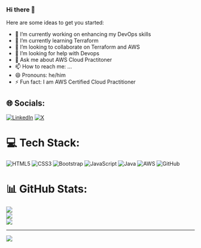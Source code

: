 ### Hi there 👋


Here are some ideas to get you started:

- 🔭 I’m currently working on enhancing my DevOps skills
- 🌱 I’m currently learning Terraform
- 👯 I’m looking to collaborate on Terraform and AWS
- 🤔 I’m looking for help with Devops
- 💬 Ask me about AWS Cloud Practitoner
- 📫 How to reach me: ...
- 😄 Pronouns: he/him
- ⚡ Fun fact: I am AWS Certified Cloud Practitioner


## 🌐 Socials:
[![LinkedIn](https://img.shields.io/badge/LinkedIn-%230077B5.svg?logo=linkedin&logoColor=white)](https://linkedin.com/in/7abhishek-yadav) [![X](https://img.shields.io/badge/X-black.svg?logo=X&logoColor=white)](https://x.com/GyanniInsaan) 

# 💻 Tech Stack:
![HTML5](https://img.shields.io/badge/html5-%23E34F26.svg?style=for-the-badge&logo=html5&logoColor=white) ![CSS3](https://img.shields.io/badge/css3-%231572B6.svg?style=for-the-badge&logo=css3&logoColor=white) ![Bootstrap](https://img.shields.io/badge/Bootstrap-563D7C?style=for-the-badge&logo=bootstrap&logoColor=white) ![JavaScript](https://img.shields.io/badge/javascript-%23323330.svg?style=for-the-badge&logo=javascript&logoColor=%23F7DF1E)  ![Java](https://img.shields.io/badge/java-%23ED8B00.svg?style=for-the-badge&logo=openjdk&logoColor=white) ![AWS](https://img.shields.io/badge/AWS-%23FF9900.svg?style=for-the-badge&logo=amazon-aws&logoColor=white) ![GitHub](https://img.shields.io/badge/GitHub-100000?style=for-the-badge&logo=github&logoColor=white)
# 📊 GitHub Stats:
![](https://github-readme-stats.vercel.app/api?username=yadav-7abhishek&theme=radical&hide_border=false&include_all_commits=true&count_private=true)<br/>
![](https://github-readme-streak-stats.herokuapp.com/?user=yadav-7abhishek&theme=radical&hide_border=false)<br/>
![](https://github-readme-stats.vercel.app/api/top-langs/?username=yadav-7abhishek&theme=radical&hide_border=false&include_all_commits=true&count_private=true&layout=compact)

---
[![](https://visitcount.itsvg.in/api?id=yadav-7abhishek&icon=9&color=11)](https://visitcount.itsvg.in)

<!-- Proudly created with GPRM ( https://gprm.itsvg.in ) -->
